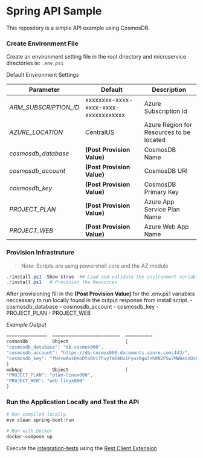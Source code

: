# Spring API Sample

This repository is a simple API example using CosmosDB.

### Create Environment File

Create an environment setting file in the root directory and microservice directories ie:  `.env.ps1`

Default Environment Settings

| Parameter                     | Default                              | Description                              |
| --------------------          | ------------------------------------ | ---------------------------------------- |
| _ARM_SUBSCRIPTION_ID_         | xxxxxxxx-xxxx-xxxx-xxxx-xxxxxxxxxxxx | Azure Subscription Id                    |
| _AZURE_LOCATION_              | CentralUS                            | Azure Region for Resources to be located |
| _cosmosdb_database_           | __(Post Provision Value)__           | CosmosDB Name                            |
| _cosmosdb_account_            | __(Post Provision Value)__           | CosmosDB URI                             |
| _cosmosdb_key_                | __(Post Provision Value)__           | CosmosDB Primary Key                     |
| _PROJECT_PLAN_                | __(Post Provision Value)__           | Azure App Service Plan Name              |
| _PROJECT_WEB_                 | __(Post Provision Value)__           | Azure Web App Name                       |

### Provision Infrastruture

>Note: Scripts are using powershell core and the AZ module

```powershell
./install.ps1 -Show $true  ## Load and validate the environment variables.
./install.ps1   # Provision the Resources
```

After provisioning fill in the __(Post Provision Value)__ for the .env.ps1 variables neccessary to run locally found in the output response from install script.
    - cosmosdb_database
    - cosmosdb_account
    - cosmosdb_key
    - PROJECT_PLAN
    - PROJECT_WEB

_Example Output_
```powershell
===============  =========================  ==========
cosmosDb         Object                     {
"cosmosdb_database": "db-cosmos000",
"cosmosdb_account": "https://db-cosmos000.documents.azure.com:443/",
"cosmosdb_key": "fNzvwAosQHoDto0ViThuyTm64Uu1Fyuz0gw7nh0NZP5w7MWBeoxQxRZEn2TJPTkLqrd70s6vBgj9yBX9hnxXXg=="
}
webApp           Object                     {
"PROJECT_PLAN": "plan-linux000",
"PROJECT_WEB": "web-linux000"
}
```

### Run the Application Locally and Test the API

```powershell
# Run compiled locally.
mvn clean spring-boot:run

# Run with Docker
docker-compose up
```

Execute the [integration-tests](https://github.com/danielscholl/spring-api-user/blob/master/integration-tests/user.http) using the [Rest Client Extension](https://marketplace.visualstudio.com/items?itemName=humao.rest-client)